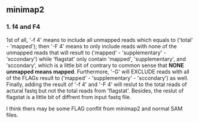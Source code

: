 ## minimap2

### 1. f4 and F4

1st of all, '-f 4' means to include all unmapped reads which equals to ('total' - 'mapped'); then '-F 4' means to only include reads with none of the unmapped reads that will result to ('mapped' - 'supplementary' - 'sccondary') while 'flagstat' only contain 'mapped', 'supplementary', and 'sccondary', which is a little bit of contrary to common sense that **NONE unmapped means mapped**. Furthermore, '-G' will EXCLUDE reads with all of the FLAGs result to ('mapped' - 'supplementary' - 'sccondary') as well. Finally, adding the result of '-f 4' and '-F 4' will reslut to the total reads of actural fastq but not the total reads from 'flagstat'. Besides, the reslut of flagstat is a little bit of diffrent from input fastq file.

I think thers may be some FLAG conflit from minimap2 and normal SAM files. 

